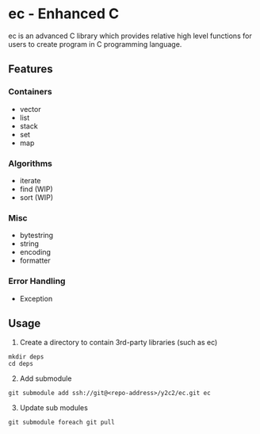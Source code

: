 # ec - Enhanced C

ec is an advanced C library which provides relative high level functions
for users to create program in C programming language.

## Features

### Containers

- vector
- list
- stack
- set
- map

### Algorithms

- iterate
- find (WIP)
- sort (WIP)

### Misc

- bytestring
- string
- encoding
- formatter

### Error Handling

- Exception

## Usage

1. Create a directory to contain 3rd-party libraries (such as ec)

```
mkdir deps
cd deps
```

2. Add submodule

```
git submodule add ssh://git@<repo-address>/y2c2/ec.git ec
```

3. Update sub modules

```
git submodule foreach git pull
```

